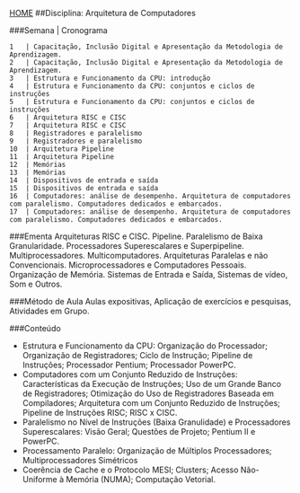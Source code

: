 [HOME](https://github.COM/Webschool-io/Ensino-Superior-de-Informatica-GRATUITO)
##Disciplina: Arquitetura de Computadores

###Semana | Cronograma
```
1	| Capacitação, Inclusão Digital e Apresentação da Metodologia de Aprendizagem.
2	| Capacitação, Inclusão Digital e Apresentação da Metodologia de Aprendizagem.
3	| Estrutura e Funcionamento da CPU: introdução
4	| Estrutura e Funcionamento da CPU: conjuntos e ciclos de instruções
5	| Estrutura e Funcionamento da CPU: conjuntos e ciclos de instruções
6	| Arquitetura RISC e CISC
7	| Arquitetura RISC e CISC
8	| Registradores e paralelismo
9	| Registradores e paralelismo
10	| Arquitetura Pipeline
11	| Arquitetura Pipeline
12	| Memórias
13	| Memórias
14	| Dispositivos de entrada e saída
15	| Dispositivos de entrada e saída
16	| Computadores: análise de desempenho. Arquitetura de computadores com paralelismo. Computadores dedicados e embarcados.
17	| Computadores: análise de desempenho. Arquitetura de computadores com paralelismo. Computadores dedicados e embarcados.

```
###Ementa
Arquiteturas RISC e CISC. Pipeline. Paralelismo de Baixa Granularidade. Processadores Superescalares e Superpipeline. Multiprocessadores. Multicomputadores. Arquiteturas Paralelas e não Convencionais. Microprocessadores e Computadores Pessoais. Organização de Memória. Sistemas de Entrada e Saída, Sistemas de vídeo, Som e Outros.

###Método de Aula
Aulas expositivas, Aplicação de exercícios e pesquisas, Atividades em Grupo.

###Conteúdo
- Estrutura e Funcionamento da CPU: Organização do Processador; Organização de Registradores; Ciclo de Instrução; Pipeline de Instruções; Processador Pentium; Processador PowerPC.
- Computadores com um Conjunto Reduzido de Instruções: Características da Execução de Instruções; Uso de um Grande Banco de Registradores; Otimização do Uso de Registradores Baseada em Compiladores; Arquitetura com um Conjunto Reduzido de Instruções; Pipeline de Instruções RISC; RISC x CISC.
- Paralelismo no Nível de Instruções (Baixa Granulidade) e Processadores Superescalares: Visão Geral; Questões de Projeto; Pentium II e PowerPC.
- Processamento Paralelo: Organização de Múltiplos Processadores; Multiprocessadores Simétricos
- Coerência de Cache e o Protocolo MESI; Clusters; Acesso Não-Uniforme à Memória (NUMA); Computação Vetorial.
